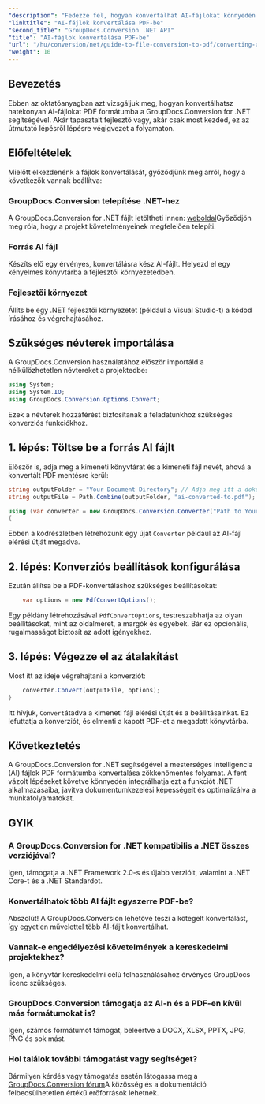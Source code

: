 ```yaml
---
"description": "Fedezze fel, hogyan konvertálhat AI-fájlokat könnyedén PDF formátumba a GroupDocs.Conversion for .NET segítségével. Ez az oktatóanyag végigvezeti Önt a telepítésen, a kód beállításán és a konvertálási folyamaton."
"linktitle": "AI-fájlok konvertálása PDF-be"
"second_title": "GroupDocs.Conversion .NET API"
"title": "AI-fájlok konvertálása PDF-be"
"url": "/hu/conversion/net/guide-to-file-conversion-to-pdf/converting-ai-to-pdf/"
"weight": 10
---
```


## Bevezetés

Ebben az oktatóanyagban azt vizsgáljuk meg, hogyan konvertálhatsz hatékonyan AI-fájlokat PDF formátumba a GroupDocs.Conversion for .NET segítségével. Akár tapasztalt fejlesztő vagy, akár csak most kezded, ez az útmutató lépésről lépésre végigvezet a folyamaton.

## Előfeltételek

Mielőtt elkezdenénk a fájlok konvertálását, győződjünk meg arról, hogy a következők vannak beállítva:

### GroupDocs.Conversion telepítése .NET-hez

A GroupDocs.Conversion for .NET fájlt letöltheti innen: [weboldal](https://releases.groupdocs.com/conversion/net/)Győződjön meg róla, hogy a projekt követelményeinek megfelelően telepíti.

### Forrás AI fájl

Készíts elő egy érvényes, konvertálásra kész AI-fájlt. Helyezd el egy kényelmes könyvtárba a fejlesztői környezetedben.

### Fejlesztői környezet

Állíts be egy .NET fejlesztői környezetet (például a Visual Studio-t) a kódod írásához és végrehajtásához.

## Szükséges névterek importálása

A GroupDocs.Conversion használatához először importáld a nélkülözhetetlen névtereket a projektedbe:

```csharp
using System;
using System.IO;
using GroupDocs.Conversion.Options.Convert;
```
Ezek a névterek hozzáférést biztosítanak a feladatunkhoz szükséges konverziós funkciókhoz.

## 1. lépés: Töltse be a forrás AI fájlt

Először is, adja meg a kimeneti könyvtárat és a kimeneti fájl nevét, ahová a konvertált PDF mentésre kerül:

```csharp
string outputFolder = "Your Document Directory"; // Adja meg itt a dokumentum könyvtárát
string outputFile = Path.Combine(outputFolder, "ai-converted-to.pdf");

using (var converter = new GroupDocs.Conversion.Converter("Path to Your AI File"))
{
```

Ebben a kódrészletben létrehozunk egy újat `Converter` például az AI-fájl elérési útját megadva.

## 2. lépés: Konverziós beállítások konfigurálása

Ezután állítsa be a PDF-konvertáláshoz szükséges beállításokat:

```csharp
    var options = new PdfConvertOptions();
```
Egy példány létrehozásával `PdfConvertOptions`, testreszabhatja az olyan beállításokat, mint az oldalméret, a margók és egyebek. Bár ez opcionális, rugalmasságot biztosít az adott igényekhez.

## 3. lépés: Végezze el az átalakítást

Most itt az ideje végrehajtani a konverziót:

```csharp
    converter.Convert(outputFile, options);
}
```
Itt hívjuk, `Convert`átadva a kimeneti fájl elérési útját és a beállításainkat. Ez lefuttatja a konverziót, és elmenti a kapott PDF-et a megadott könyvtárba.

## Következtetés

A GroupDocs.Conversion for .NET segítségével a mesterséges intelligencia (AI) fájlok PDF formátumba konvertálása zökkenőmentes folyamat. A fent vázolt lépéseket követve könnyedén integrálhatja ezt a funkciót .NET alkalmazásaiba, javítva dokumentumkezelési képességeit és optimalizálva a munkafolyamatokat.

## GYIK

### A GroupDocs.Conversion for .NET kompatibilis a .NET összes verziójával?

Igen, támogatja a .NET Framework 2.0-s és újabb verzióit, valamint a .NET Core-t és a .NET Standardot.

### Konvertálhatok több AI fájlt egyszerre PDF-be?

Abszolút! A GroupDocs.Conversion lehetővé teszi a kötegelt konvertálást, így egyetlen művelettel több AI-fájlt konvertálhat.

### Vannak-e engedélyezési követelmények a kereskedelmi projektekhez?

Igen, a könyvtár kereskedelmi célú felhasználásához érvényes GroupDocs licenc szükséges.

### GroupDocs.Conversion támogatja az AI-n és a PDF-en kívül más formátumokat is?

Igen, számos formátumot támogat, beleértve a DOCX, XLSX, PPTX, JPG, PNG és sok mást.

### Hol találok további támogatást vagy segítséget?

Bármilyen kérdés vagy támogatás esetén látogassa meg a [GroupDocs.Conversion fórum](https://forum.groupdocs.com/c/conversion/11)A közösség és a dokumentáció felbecsülhetetlen értékű erőforrások lehetnek.